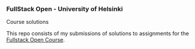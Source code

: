 ### FullStack Open - University of Helsinki
Course solutions

This repo consists of my submissions of solutions to assignments for the [Fullstack Open Course](https://fullstackopen.com/en/about/). 